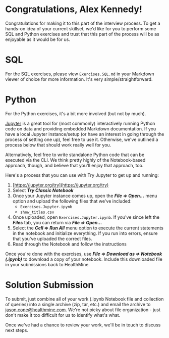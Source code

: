 # Congratulations, Alex Kennedy!

Congratulations for making it to this part of the interview process. To get a hands-on idea of your current skillset, we'd like for you to perform some SQL and Python exercises and trust that this part of the process will be as enjoyable as it would be for us.

# SQL

For the SQL exercises, please view `Exercises.SQL.md` in your Markdown viewer of choice for more information. It's very simple/straightforward.

# Python

For the Python exercises, it's a bit more involved (but not by much).

[Jupyter](https://jupyter.org/) is a great tool for (most commonly) interactively running Python code on data and providing embedded Markdown documentation. If you have a local Jupyter instance/setup (or have an interest in going through the process of setting one up), feel free to use it. Otherwise, we've outlined a process below that should work really well for you.

Alternatively, feel free to write standalone Python code that can be executed via the CLI. We think pretty highly of the Notebook-based approach, though, and believe that you'll enjoy that approach, too.

Here's a process that you can use with Try Jupyter to get up and running:

1. [https://jupyter.org/try](https://jupyter.org/try)
1. Select ***Try Classic Notebook***
1. Once your Jupyter instance comes up, open the ***File => Open...*** menu option and upload the following files that we've included:
    * `Exercises.Jupyter.ipynb`
    * `show_titles.csv`
1. Once uploaded, open `Exercises.Jupyter.ipynb`. If you've since left the ***Files*** tab, you can return via ***File => Open...***
1. Select the ***Cell => Run All*** menu option to execute the current statements in the notebook and initialize everything. If you run into errors, ensure that you've uploaded the correct files.
1. Read through the Notebook and follow the instructions

Once you're done with the exercises, use ***File => Download as => Notebook (.ipynb)*** to download a copy of your notebook. Include this downloaded file in your submissions back to HealthMine.

# Solution Submission

To submit, just combine all of your work (.ipynb Notebook file and collection of queries) into a single archive (zip, tar, etc.) and email the archive to jason.cone@healthmine.com. We're not picky about file organization - just don't make it too difficult for us to identify what's what.

Once we've had a chance to review your work, we'll be in touch to discuss next steps.
